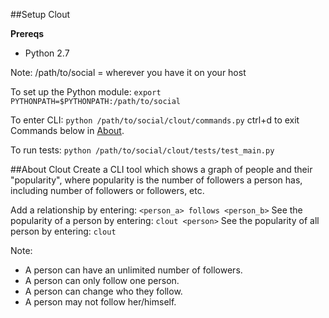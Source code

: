 ##Setup Clout

**Prereqs**
- Python 2.7


Note: /path/to/social = wherever you have it on your host

To set up the Python module:
`export PYTHONPATH=$PYTHONPATH:/path/to/social`

To enter CLI:
`python /path/to/social/clout/commands.py`
ctrl+d to exit
Commands below in [About](##about).


To run tests:
`python /path/to/social/clout/tests/test_main.py`

##About Clout
Create a CLI tool which shows a graph of people and their "popularity", where popularity is the number of followers a person has, including number of followers or followers, etc.

Add a relationship by entering: `<person_a> follows <person_b>`
See the popularity of a person by entering: `clout <person>`
See the popularity of all person by entering: `clout`

Note:
- A person can have an unlimited number of followers.
- A person can only follow one person.
- A person can change who they follow.
- A person may not follow her/himself.
